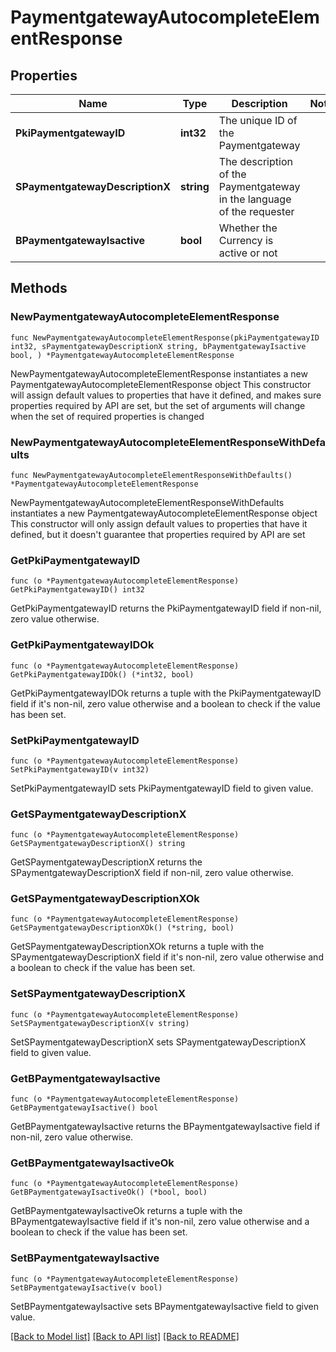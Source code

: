 # PaymentgatewayAutocompleteElementResponse

## Properties

Name | Type | Description | Notes
------------ | ------------- | ------------- | -------------
**PkiPaymentgatewayID** | **int32** | The unique ID of the Paymentgateway | 
**SPaymentgatewayDescriptionX** | **string** | The description of the Paymentgateway in the language of the requester | 
**BPaymentgatewayIsactive** | **bool** | Whether the Currency is active or not | 

## Methods

### NewPaymentgatewayAutocompleteElementResponse

`func NewPaymentgatewayAutocompleteElementResponse(pkiPaymentgatewayID int32, sPaymentgatewayDescriptionX string, bPaymentgatewayIsactive bool, ) *PaymentgatewayAutocompleteElementResponse`

NewPaymentgatewayAutocompleteElementResponse instantiates a new PaymentgatewayAutocompleteElementResponse object
This constructor will assign default values to properties that have it defined,
and makes sure properties required by API are set, but the set of arguments
will change when the set of required properties is changed

### NewPaymentgatewayAutocompleteElementResponseWithDefaults

`func NewPaymentgatewayAutocompleteElementResponseWithDefaults() *PaymentgatewayAutocompleteElementResponse`

NewPaymentgatewayAutocompleteElementResponseWithDefaults instantiates a new PaymentgatewayAutocompleteElementResponse object
This constructor will only assign default values to properties that have it defined,
but it doesn't guarantee that properties required by API are set

### GetPkiPaymentgatewayID

`func (o *PaymentgatewayAutocompleteElementResponse) GetPkiPaymentgatewayID() int32`

GetPkiPaymentgatewayID returns the PkiPaymentgatewayID field if non-nil, zero value otherwise.

### GetPkiPaymentgatewayIDOk

`func (o *PaymentgatewayAutocompleteElementResponse) GetPkiPaymentgatewayIDOk() (*int32, bool)`

GetPkiPaymentgatewayIDOk returns a tuple with the PkiPaymentgatewayID field if it's non-nil, zero value otherwise
and a boolean to check if the value has been set.

### SetPkiPaymentgatewayID

`func (o *PaymentgatewayAutocompleteElementResponse) SetPkiPaymentgatewayID(v int32)`

SetPkiPaymentgatewayID sets PkiPaymentgatewayID field to given value.


### GetSPaymentgatewayDescriptionX

`func (o *PaymentgatewayAutocompleteElementResponse) GetSPaymentgatewayDescriptionX() string`

GetSPaymentgatewayDescriptionX returns the SPaymentgatewayDescriptionX field if non-nil, zero value otherwise.

### GetSPaymentgatewayDescriptionXOk

`func (o *PaymentgatewayAutocompleteElementResponse) GetSPaymentgatewayDescriptionXOk() (*string, bool)`

GetSPaymentgatewayDescriptionXOk returns a tuple with the SPaymentgatewayDescriptionX field if it's non-nil, zero value otherwise
and a boolean to check if the value has been set.

### SetSPaymentgatewayDescriptionX

`func (o *PaymentgatewayAutocompleteElementResponse) SetSPaymentgatewayDescriptionX(v string)`

SetSPaymentgatewayDescriptionX sets SPaymentgatewayDescriptionX field to given value.


### GetBPaymentgatewayIsactive

`func (o *PaymentgatewayAutocompleteElementResponse) GetBPaymentgatewayIsactive() bool`

GetBPaymentgatewayIsactive returns the BPaymentgatewayIsactive field if non-nil, zero value otherwise.

### GetBPaymentgatewayIsactiveOk

`func (o *PaymentgatewayAutocompleteElementResponse) GetBPaymentgatewayIsactiveOk() (*bool, bool)`

GetBPaymentgatewayIsactiveOk returns a tuple with the BPaymentgatewayIsactive field if it's non-nil, zero value otherwise
and a boolean to check if the value has been set.

### SetBPaymentgatewayIsactive

`func (o *PaymentgatewayAutocompleteElementResponse) SetBPaymentgatewayIsactive(v bool)`

SetBPaymentgatewayIsactive sets BPaymentgatewayIsactive field to given value.



[[Back to Model list]](../README.md#documentation-for-models) [[Back to API list]](../README.md#documentation-for-api-endpoints) [[Back to README]](../README.md)


